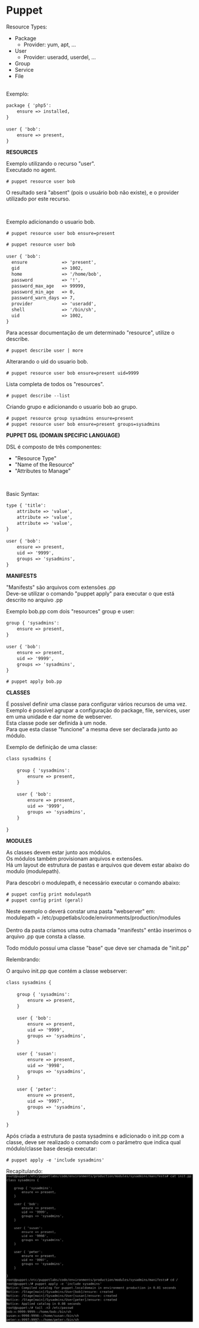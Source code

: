 # Puppet

Resource Types:<br>
- Package
    - Provider: yum, apt, ...
- User
    - Provider: useradd, userdel, ...
- Group
- Service
- File
<br />
Exemplo:<br>

```
package { 'php5':
    ensure => installed,
}

user { 'bob':
    ensure => present,
}
```

**RESOURCES**

Exemplo utilizando o recurso "user".<br>
Executado no agent.<br>
```
# puppet resource user bob
```

O resultado será "absent" (pois o usuário bob não existe), e o provider utilizado por este recurso.<br>

<br />

Exemplo adicionando o usuario bob.<br>
```
# puppet resource user bob ensure=present
```
```
# puppet resource user bob

user { 'bob':
  ensure             => 'present',
  gid                => 1002,
  home               => '/home/bob',
  password           => '!',
  password_max_age   => 99999,
  password_min_age   => 0,
  password_warn_days => 7,
  provider           => 'useradd',
  shell              => '/bin/sh',
  uid                => 1002,
}
```

Para acessar documentação de um determinado "resource", utilize o describe.
```
# puppet describe user | more
```

Alterarando o uid do usuario bob.<br>
```
# puppet resource user bob ensure=present uid=9999
```

Lista completa de todos os "resources".<br>
```
# puppet describe --list
```

Criando grupo e adicionando o usuario bob ao grupo.<br>
```
# puppet resource group sysadmins ensure=present
# puppet resource user bob ensure=present groups=sysadmins
```

**PUPPET DSL (DOMAIN SPECIFIC LANGUAGE)**

DSL é composto de três componentes:<br>
- "Resource Type"
- "Name of the Resource"
- "Attributes to Manage"
<br />

Basic Syntax:<br>
```
type { 'title':
    attribute => 'value',
    attribute => 'value',
    attribute => 'value',
}

user { 'bob':
    ensure => present,
    uid => '9999',
    groups => 'sysadmins',
}
```

**MANIFESTS**

"Manifests" são arquivos com extensões .pp<br>
Deve-se utilizar o comando "puppet apply" para executar o que está descrito no arquivo .pp<br>

Exemplo bob.pp com dois "resources" group e user:<br>
```
group { 'sysadmins':
    ensure => present,
}

user { 'bob':
    ensure => present,
    uid => '9999',
    groups => 'sysadmins',
}
```
```
# puppet apply bob.pp
```

**CLASSES**

É possível definir uma classe para configurar vários recursos de uma vez. Exemplo é possível agrupar a configuração do package, file, services, user em uma unidade e dar nome de webserver.<br>
Esta classe pode ser definida à um node.<br>
Para que esta classe "funcione" a mesma deve ser declarada junto ao módulo.<br>

Exemplo de definição de uma classe:<br>
```
class sysadmins {

    group { 'sysadmins':
        ensure => present,
    }

    user { 'bob':
        ensure => present,
        uid => '9999',
        groups => 'sysadmins',
    }

}
```

**MODULES**

As classes devem estar junto aos módulos.<br>
Os módulos também provisionam arquivos e extensões.<br>
Há um layout de estrutura de pastas e arquivos que devem estar abaixo do modulo (modulepath).<br>

Para descobri o modulepath, é necessário executar o comando abaixo:<br>
```
# puppet config print modulepath
# puppet config print (geral)
```

Neste exemplo o deverá constar uma pasta "webserver" em: <br>
modulepath = /etc/puppetlabs/code/environments/production/modules<br>
<br />
Dentro da pasta criamos uma outra chamada "manifests" então inserimos o arquivo .pp que consta a classe.<br>

Todo módulo possuí uma classe "base" que deve ser chamada de "init.pp"<br>

Relembrando:<br>

O arquivo init.pp que contém a classe webserver:<br>
```
class sysadmins {

    group { 'sysadmins':
        ensure => present,
    }

    user { 'bob':
        ensure => present,
        uid => '9999',
        groups => 'sysadmins',
    }

    user { 'susan':
        ensure => present,
        uid => '9998',
        groups => 'sysadmins',
    }

    user { 'peter':
        ensure => present,
        uid => '9997',
        groups => 'sysadmins',
    }

}
```

Após criada a estrutura de pasta sysadmins e adicionado o init.pp com a classe, deve ser realizado o comando com o parâmetro que indica qual módulo/classe base deseja executar:<br>

```
# puppet apply -e 'include sysadmins'
```

Recapitulando:<br>
<kbd>
    <img src="https://github.com/fabiokerber/Puppet/blob/main/img/120620222058.png">
</kbd>
<br />
<br />

